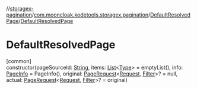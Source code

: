 //[storagex-pagination](../../../index.md)/[com.mooncloak.kodetools.storagex.pagination](../index.md)/[DefaultResolvedPage](index.md)/[DefaultResolvedPage](-default-resolved-page.md)

# DefaultResolvedPage

[common]\
constructor(pageSourceId: [String](https://kotlinlang.org/api/latest/jvm/stdlib/kotlin/-string/index.html), items: [List](https://kotlinlang.org/api/latest/jvm/stdlib/kotlin.collections/-list/index.html)&lt;[Type](index.md)&gt; = emptyList(), info: [PageInfo](../-page-info/index.md) = PageInfo(), original: [PageRequest](../-page-request/index.md)&lt;[Request](index.md), [Filter](index.md)&gt;? = null, actual: [PageRequest](../-page-request/index.md)&lt;[Request](index.md), [Filter](index.md)&gt;? = original)
